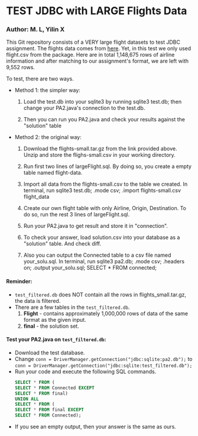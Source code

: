 # TEST JDBC with LARGE Flights Data
### Author: M. L, Yilin X

This Git repository consists of a VERY large flight datasets to test JDBC assignment.
The flights data comes from [here](http://www.cs.washington.edu/education/courses/cse344/flights-small.tar.gz). 
Yet, in this test we only used flight.csv from the package. Here are in total 1,148,675 rows of airline information 
and after matching to our assignment's format, we are left with 9,552 rows. 

To test, there are two ways.

- Method 1: the simpler way:

    1. Load the test.db into your sqlite3 by running sqlite3 test.db; then change your PA2.java's 
    connection to the test.db. 

    2. Then you can run you PA2.java and check your results against the "solution" table
    

- Method 2: the original way:

    1. Download the flights-small.tar.gz from the link provided above. Unzip and store the flighs-small.csv in
       your working directory.  

    2. Run first two lines of largeFlight.sql. By doing so, you create a empty table named flight-data.

    3. Import all data from the flights-small.csv to the table we created. 
    In terminal, run sqlite3 test.db; .mode csv; .import flights-small.csv flight_data

    4. Create our own flight table with only Airline, Origin, Destination. 
    To do so, run the rest 3 lines of largeFlight.sql.

    5. Run your PA2.java to get result and store it in "connection".

    6. To check your answer, load solution.csv into your database as a "solution" table. And check diff.

    7. Also you can output the Connected table to a csv file named your_solu.sql.
    In terminal, run sqlite3 pa2.db; .mode csv; .headers on; .output your_solu.sql; SELECT * FROM connected;
    
#### Reminder: 
- `test_filtered.db` does NOT contain all the rows in flights_small.tar.gz, the data is filtered.
- There are a few tables in the `test_filtered.db`.
    1. **Flight** - contains approximately 1,000,000 rows of data of the same format as the given input.
    2. **final** - the solution set.
    
#### Test your PA2.java on `test_filtered.db`:
- Download the test database.
- Change `conn = DriverManager.getConnection("jdbc:sqlite:pa2.db");` to `conn = DriverManager.getConnection("jdbc:sqlite:test_filtered.db");`
- Run your code and execute the following SQL commands.
    ```SQL
    SELECT * FROM (
    SELECT * FROM Connected EXCEPT
    SELECT * FROM final)
    UNION ALL
    SELECT * FROM (
    SELECT * FROM final EXCEPT
    SELECT * FROM Connected);
    ```
- If you see an empty output, then your answer is the same as ours.
